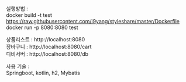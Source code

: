 실행방법 :<br />
docker build -t test https://raw.githubusercontent.com/i9yang/styleshare/master/Dockerfile<br />
docker run -p 8080:8080 test<br />

상품리스트 : http://localhost:8080<br />
장바구니 : http://localhost:8080/cart<br />
디비서버 : http://localhost:8080/db<br />

사용 기술 :<br />
Springboot, kotlin, h2, Mybatis<br />

